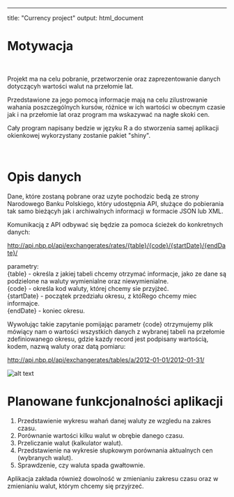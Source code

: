 ---
title: "Currency project"
output: html_document

# Motywacja  

</br>

Projekt ma na celu pobranie, przetworzenie oraz zaprezentowanie danych dotyczącyh wartości walut na przełomie lat.
  
Przedstawione za jego pomocą informacje mają na celu zilustrowanie wahania poszczególnych kursów, różnice w ich wartości w obecnym czasie jak i na przełomie lat oraz program ma wskazywać na nagłe skoki cen.

Cały program napisany bedzie w języku R a do stworzenia samej aplikacji okienkowej wykorzystany zostanie pakiet "shiny".


</br>

# Opis danych

Dane, które zostaną pobrane oraz uzyte pochodzic bedą ze strony Narodowego Banku Polskiego, który udostępnia API, służące do pobierania tak samo bieżącyh jak i archiwalnych informacji w formacie JSON lub XML. 
  
Komunikacją z API odbywać się będzie za pomoca ścieżek do konkretnych danych:  
  
<span style="color:blue">http://api.nbp.pl/api/exchangerates/rates/{table}/{code}/{startDate}/{endDate}/</span>  
  
parametry:  
{table} - określa z jakiej tabeli chcemy otrzymać informacje, jako ze dane są podzielone na waluty wymienialne oraz niewymienialne.  
{code} - określa kod waluty, której chcemy sie przyjżeć.  
{startDate} - początek przedziału okresu, z któRego chcemy miec informajce.  
{endDate} - koniec okresu.  
  
Wywołując takie zapytanie pomijając parametr {code} otrzymujemy plik mówiący nam o wartości wszystkich danych z wybranej tabeli na przełomie zdefiniowanego okresu, gdzie kazdy record jest podpisany wartością, kodem, nazwą waluty oraz datą pomiaru:  
  
http://api.nbp.pl/api/exchangerates/tables/a/2012-01-01/2012-01-31/  

![alt text](https://github.com/z4a33/Currency_proejct/blob/master/images/date_cur.png?raw=true)

# Planowane funkcjonalności aplikacji

1. Przedstawienie wykresu wahań danej waluty ze wzgledu na zakres czasu.
2. Porównanie wartości kilku walut w obrębie danego czasu.
3. Przeliczanie walut (kalkulator walut).
4. Przedstawienie na wykresie słupkowym porównania aktualnych cen (wybranych walut).
5. Sprawdzenie, czy waluta spada gwałtownie.

Aplikacja zakłada również dowolność w zmienianiu zakresu czasu oraz w zmienianiu walut, którym chcemy się przyjrzeć.

